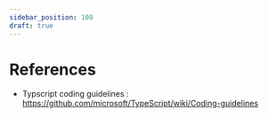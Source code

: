 ```yaml
---
sidebar_position: 100
draft: true
---
```

# References

- Typscript coding guidelines : https://github.com/microsoft/TypeScript/wiki/Coding-guidelines